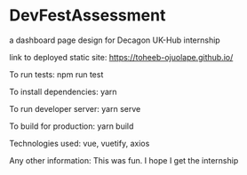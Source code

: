 # DevFestAssessment
a dashboard page design for Decagon UK-Hub internship

link to deployed static site: https://toheeb-ojuolape.github.io/


To run tests:
   npm run test
   
To install dependencies:
   yarn

To run developer server:
   yarn serve

To build for production:
   yarn build
   
Technologies used:
   vue, vuetify, axios
   
Any other information:
   This was fun. I hope I get the internship


